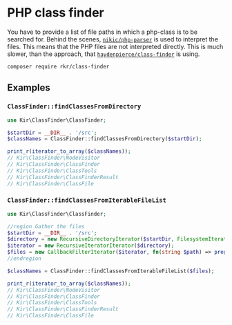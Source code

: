 # PHP class finder

You have to provide a list of file paths in which a php-class is to be searched for. Behind the scenes, [`nikic/php-parser`](https://packagist.org/packages/nikic/php-parser) is used to interpret the files. This means that the PHP files are not interpreted directly. This is much slower, than the approach, that [`haydenpierce/class-finder`](https://packagist.org/packages/haydenpierce/class-finder) is using.

`composer require rkr/class-finder`

## Examples

### `ClassFinder::findClassesFromDirectory`

```php
use Kir\ClassFinder\ClassFinder;

$startDir = __DIR__ . '/src';
$classNames = ClassFinder::findClassesFromDirectory($startDir);

print_r(iterator_to_array($classNames));
// Kir\ClassFinder\NodeVisitor
// Kir\ClassFinder\ClassFinder
// Kir\ClassFinder\ClassTools
// Kir\ClassFinder\ClassFinderResult
// Kir\ClassFinder\ClassFile
```

### `ClassFinder::findClassesFromIterableFileList`

```php
use Kir\ClassFinder\ClassFinder;

//region Gather the files
$startDir = __DIR__ . '/src';
$directory = new RecursiveDirectoryIterator($startDir, FilesystemIterator::FOLLOW_SYMLINKS | FilesystemIterator::SKIP_DOTS | FilesystemIterator::KEY_AS_PATHNAME | FilesystemIterator::CURRENT_AS_PATHNAME);
$iterator = new RecursiveIteratorIterator($directory);
$files = new CallbackFilterIterator($iterator, fn(string $path) => preg_match('{\\.p(hp\\d?|html)$}i', $path));
//endregion

$classNames = ClassFinder::findClassesFromIterableFileList($files);

print_r(iterator_to_array($classNames));
// Kir\ClassFinder\NodeVisitor
// Kir\ClassFinder\ClassFinder
// Kir\ClassFinder\ClassTools
// Kir\ClassFinder\ClassFinderResult
// Kir\ClassFinder\ClassFile
```
